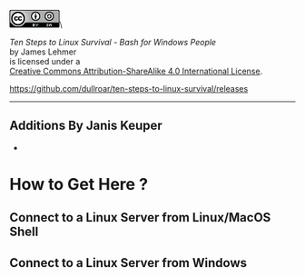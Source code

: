 

![](./images/cc-by-sa.png "Creative Commons Attribution-ShareAlike 4.0 International")\

*Ten Steps to Linux Survival - Bash for Windows People*\
by James Lehmer\
is licensed under a\
[Creative Commons Attribution-ShareAlike 4.0 International License](http://creativecommons.org/licenses/by-sa/4.0/).

<https://github.com/dullroar/ten-steps-to-linux-survival/releases>



----


## Additions By Janis Keuper
* 

# How to Get Here ?

## Connect to a Linux Server from Linux/MacOS Shell



## Connect to a Linux Server from Windows









